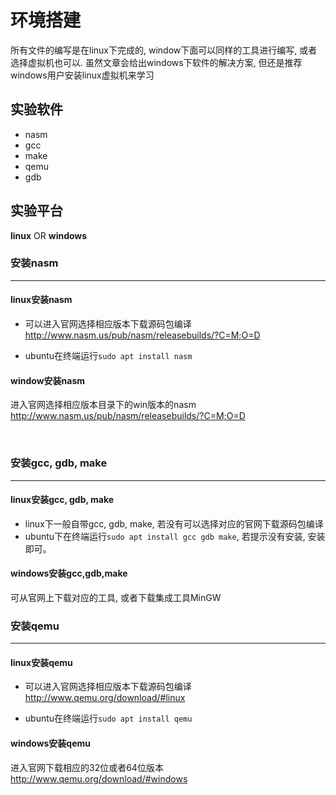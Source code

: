 # 环境搭建

所有文件的编写是在linux下完成的, window下面可以同样的工具进行编写, 或者选择虚拟机也可以. 虽然文章会给出windows下软件的解决方案, 但还是推荐windows用户安装linux虚拟机来学习


## 实验软件

- nasm 
- gcc
- make
- qemu
- gdb

## 实验平台

**linux** OR **windows**
<br>

### 安装nasm

***
#### linux安装nasm

- 可以进入官网选择相应版本下载源码包编译
http://www.nasm.us/pub/nasm/releasebuilds/?C=M;O=D

- ubuntu在终端运行`sudo apt install nasm`

#### window安装nasm

进入官网选择相应版本目录下的win版本的nasm
http://www.nasm.us/pub/nasm/releasebuilds/?C=M;O=D

<br>


### 安装gcc, gdb, make

***

#### linux安装gcc, gdb, make

- linux下一般自带gcc, gdb, make, 若没有可以选择对应的官网下载源码包编译
- ubuntu下在终端运行`sudo apt install gcc gdb make`, 若提示没有安装, 安装即可。
#### windows安装gcc,gdb,make

可从官网上下载对应的工具, 或者下载集成工具MinGW
<br>
### 安装qemu
***
#### linux安装qemu

- 可以进入官网选择相应版本下载源码包编译
http://www.qemu.org/download/#linux

- ubuntu在终端运行`sudo apt install qemu`

#### windows安装qemu

进入官网下载相应的32位或者64位版本
http://www.qemu.org/download/#windows
